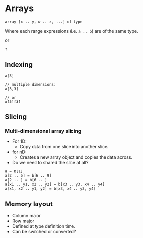 # Arrays

```
array [x .. y, w .. z, ...] of type
```

Where each range expressions (i.e. ```a .. b```) are of the same type.

or

```
?
```


## Indexing

```
a[3]

// multiple dimensions:
a[3,3]

// or
a[3][3]
```

## Slicing

### Multi-dimensional array slicing

* For 1D:
  + Copy data from one slice into another slice.
* for nD:
  + Creates a new array object and copies the data across.
* Do we need to shared the slice at all?

```
a = b[1]
a[2 .. 5] = b[6 .. 9]
a[2 .. ] = b[6 .. ]
a[x1 .. y1, x2 .. y2] = b[x3 .. y3, x4 .. y4]
a[x1, x2 .. y1, y2] = b[x3, x4 .. y3, y4]

```

## Memory layout

* Column major
* Row major
* Defined at type definition time.
* Can be switched or converted?
